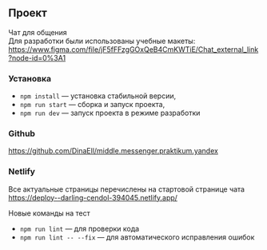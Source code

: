 ## Проект
Чат для общения  
Для разработки были использованы учебные макеты:
https://www.figma.com/file/jF5fFFzgGOxQeB4CmKWTiE/Chat_external_link?node-id=0%3A1

### Установка

- `npm install` — установка стабильной версии,
- `npm run start` — сборка и запуск проекта,
- `npm run dev` — запуск проекта в режиме разработки

### Github
https://github.com/DinaEll/middle.messenger.praktikum.yandex

### Netlify
Все актуальные страницы перечислены на стартовой странице чата  
https://deploy--darling-cendol-394045.netlify.app/

Новые команды на тест

- `npm run lint` — для проверки кода
- `npm run lint -- --fix` — для автоматического исправления ошибок

